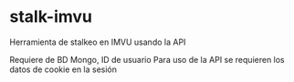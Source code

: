 # stalk-imvu
Herramienta de stalkeo en IMVU usando la API

Requiere de BD Mongo, ID de usuario
Para uso de la API se requieren los datos de cookie en la sesión

